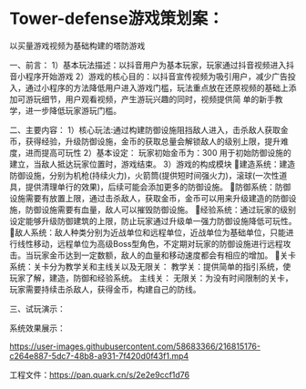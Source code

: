 # Tower-defense游戏策划案：

以买量游戏视频为基础构建的塔防游戏

 一、前言：
 1）基本玩法描述：以抖音用户为基本玩家，玩家通过抖音视频进入抖音小程序开始游戏
 2）游戏的核心目的：以抖音宣传视频为吸引用户，减少广告投入，通过小程序的方法降低用户进入游戏门槛，玩法重点放在还原视频的基础上添加可游玩细节，用户观看视频，产生游玩兴趣的同时，视频提供简 单的新手教学，进一步降低玩家游玩门槛。

 二、主要内容：
 1）核心玩法:通过构建防御设施阻挡敌人进入，击杀敌人获取金币，获得经验，升级防御设施，金币的获取总量会解锁敌人的级别上限，提升难度，进而提高可玩性
 2）基本设定：
玩家初始金币为：300 用于初始防御设施的建立，当敌人抵达玩家位置时，游戏结束。
 3）游戏的构成模块
 建造系统：建造防御设施，分别为机枪(持续火力)，火箭筒(提供短时间强火力)，滚球(一次性道具，提供清理单行的效果)，后续可能会添加更多的防御设施。
 防御系统：防御设施需要有放置上限，通过击杀敌人，获取金币，金币可以用来升级建造的防御设施，防御设施需要有血量，敌人可以摧毁防御设施。
 经验系统：通过玩家的级别设定能够升级防御建筑的上限，防止玩家通过升级单一强力防御设施降低可玩性。
 敌人系统：敌人种类分别为近战单位和远程单位，近战单位为基础单位，只能进行线性移动，远程单位为高级Boss型角色，不定期对玩家的防御设施进行远程攻击。当玩家金币达到一定数额，敌人的血量和移动速度都会有相应的增加。
 关卡系统：关卡分为教学关和主线关以及无限关：
 教学关：提供简单的指引系统，使玩家了解，建造，防御和经验系统。
 主线关：
 无限关：为没有时间限制的关卡，玩家需要持续击杀敌人，获得金币，构建自己的防线。
    
三、试玩演示：

系统效果展示：

https://user-images.githubusercontent.com/58683366/216815176-c264e887-5dc7-48b8-a931-7f420d0f43f1.mp4


工程文件：https://pan.quark.cn/s/2e2e9ccf1d76
